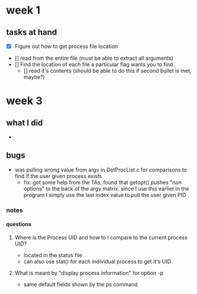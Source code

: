 # week 1
## tasks at hand
* [x] Figure out how to get process file location
* [] read from the entire file (must be able to extract all arguments)
* [] Find the location of each file a particular flag wants you to find
    * [] read it's contents (should be able to do this if second bullet is met, maybe?)

# week 3
## what I did
* 
## bugs
* was pulling wrong value from argv in GetProcList.c for comparisons to find if the user given process exists
    * fix: got some help from the TAs, found that getopt() pushes "non options" to the back of the argv matrix. since I use this earlier in the program I simply use the last index value to pull the user given PID

### notes
#### questions
1. Where is the Process UID and how to I compare to the current process UID?
   * located in the status file
   * can also use stat() for each individual process to get it's UID

1. What is meant by "display process information" for option -p
    * same default fields shown by the ps command